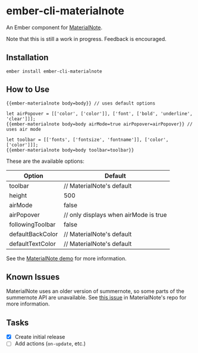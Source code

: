 # ember-cli-materialnote

An Ember component for [MaterialNote](https://github.com/Cerealkillerway/materialNote).

Note that this is still a work in progress. Feedback is encouraged.

## Installation

`ember install ember-cli-materialnote`

## How to Use

```
{{ember-materialnote body=body}} // uses default options

let airPopover = [['color', ['color']], ['font', ['bold', 'underline', 'clear']]];
{{ember-materialnote body=body airMode=true airPopover=airPopover}} // uses air mode

let toolbar = [['fonts', ['fontsize', 'fontname']], ['color', ['color']]];
{{ember-materialnote body=body toolbar=toolbar}}
```

These are the available options:

| Option | Default |
| --- | --- |
| toolbar | // MaterialNote's default |
| height | 500 |
| airMode | false |
| airPopover | // only displays when airMode is true |
| followingToolbar | false |
| defaultBackColor | // MaterialNote's default |
| defaultTextColor | // MaterialNote's default |

See the [MaterialNote demo](http://www.web-forge.info/projects/materialNote) for more information.

## Known Issues

MaterialNote uses an older version of summernote, so some parts of the summernote API are unavailable. See [this issue](https://github.com/Cerealkillerway/materialNote/issues/8) in MaterialNote's repo for more information.

## Tasks

- [x] Create initial release
- [ ] Add actions (`on-update`, etc.)
